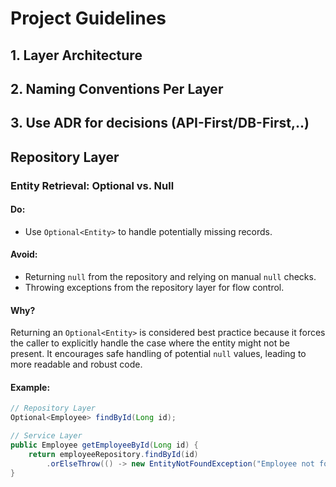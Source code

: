 # Project Guidelines

## 1. Layer Architecture

## 2. Naming Conventions Per Layer

## 3. Use ADR for decisions (API-First/DB-First,..)

## Repository Layer

### Entity Retrieval: Optional vs. Null

#### Do:
- Use `Optional<Entity>` to handle potentially missing records.

#### Avoid:
- Returning `null` from the repository and relying on manual `null` checks.
- Throwing exceptions from the repository layer for flow control.

#### Why?
Returning an `Optional<Entity>` is considered best practice because it forces the caller to explicitly handle the case where the entity might not be present. It encourages safe handling of potential `null` values, leading to more readable and robust code.

#### Example:
```java
// Repository Layer
Optional<Employee> findById(Long id);

// Service Layer
public Employee getEmployeeById(Long id) {
    return employeeRepository.findById(id)
        .orElseThrow(() -> new EntityNotFoundException("Employee not found"));
}
```
